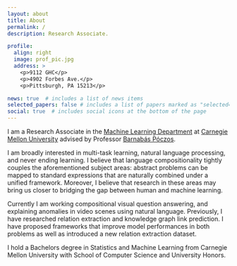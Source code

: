 ```yaml
---
layout: about
title: About
permalink: /
description: Research Associate. 

profile:
  align: right
  image: prof_pic.jpg
  address: >
    <p>9112 GHC</p>
    <p>4902 Forbes Ave.</p>
    <p>Pittsburgh, PA 15213</p>

news: true  # includes a list of news items
selected_papers: false # includes a list of papers marked as "selected={true}"
social: true  # includes social icons at the bottom of the page
---
```

I am a Research Associate in the <a href="https://www.ml.cmu.edu/">Machine Learning Department</a> at <a href="https://www.cmu.edu/">Carnegie Mellon University</a> advised by Professor <a href="http://www.cs.cmu.edu/~bapoczos/">Barnabás Póczos</a>. 
 
I am broadly interested in multi-task learning, natural language processing, and never ending learning. I believe that language compositionality tightly couples the aforementioned
subject areas: abstract problems can be mapped to standard expressions that are naturally combined under a unified framework. Moreover, I believe that research in these areas may bring us closer to bridging the gap between human and machine learning.  

Currently I am working compositional visual question answering, and explaining anomalies in video scenes using natural language. Previously, I have researched relation extraction and knowledge graph link prediction. I have proposed frameworks that improve model performances in both problems as well as introduced a new relation extraction dataset. 

I hold a Bachelors degree in Statistics and Machine Learning from Carnegie Mellon University with School of Computer Science and University Honors.
